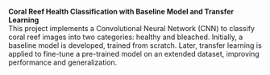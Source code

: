 **Coral Reef Health Classification with Baseline Model and Transfer Learning**  
This project implements a Convolutional Neural Network (CNN) to classify coral reef images into two categories: healthy and bleached. Initially, a baseline model is developed, trained from scratch. Later, transfer learning is applied to fine-tune a pre-trained model on an extended dataset, improving performance and generalization.
